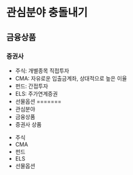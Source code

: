 # 관심분야 충돌내기
## 금융상품
### 증권사
* 주식: 개별종목 직접투자
* CMA: 자유로운 입출금계좌, 상대적으로 높은 이율
* 펀드: 간접투자
* ELS: 주가연계증권
* 선물옵션 
=======
* 관심분야  
* 금융상품
* 증권사 상품
 - 주식
 - CMA
 - 펀드
 - ELS
 - 선물옵션
